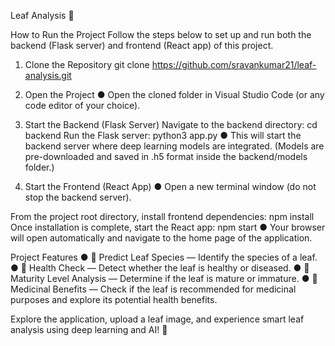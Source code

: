 Leaf Analysis 🌿


How to Run the Project
Follow the steps below to set up and run both the backend (Flask server) and frontend (React
app) of this project.

1. Clone the Repository
git clone https://github.com/sravankumar21/leaf-analysis.git

2. Open the Project
● Open the cloned folder in Visual Studio Code (or any code editor of your choice).

3. Start the Backend (Flask Server)
Navigate to the backend directory:
cd backend
Run the Flask server:
python3 app.py
● This will start the backend server where deep learning models are integrated.
(Models are pre-downloaded and saved in .h5 format inside the backend/models
folder.)

4. Start the Frontend (React App)
● Open a new terminal window (do not stop the backend server).

From the project root directory, install frontend dependencies:
npm install
Once installation is complete, start the React app:
npm start
● Your browser will open automatically and navigate to the home page of the application.

Project Features
● 🌱 Predict Leaf Species — Identify the species of a leaf.
● 🌿 Health Check — Detect whether the leaf is healthy or diseased.
● 🍃 Maturity Level Analysis — Determine if the leaf is mature or immature.
● 🌸 Medicinal Benefits — Check if the leaf is recommended for medicinal purposes and
explore its potential health benefits.

Explore the application, upload a leaf image, and experience smart leaf analysis
using deep learning and AI! 🚀
